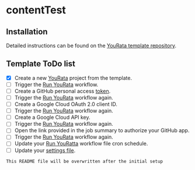 # contentTest

## Installation

Detailed instructions can be found on the [YouRata template repository](https://github.com/battleship-systems/YouRata).

## Template ToDo list

- [x] Create a new [YouRata](https://github.com/battleship-systems/YouRata) project from the template.
- [ ] Trigger the [Run YouRata](https://github.com/cantest-nospam/contentTest/actions/workflows/build-and-run.yml) workflow.
- [ ] Create a GitHub personal access [token](https://github.com/settings/tokens).
- [ ] Trigger the [Run YouRata](https://github.com/cantest-nospam/contentTest/actions/workflows/build-and-run.yml) workflow again.
- [ ] Create a Google Cloud OAuth 2.0 client ID.
- [ ] Trigger the [Run YouRata](https://github.com/cantest-nospam/contentTest/actions/workflows/build-and-run.yml) workflow again.
- [ ] Create a Google Cloud API key.
- [ ] Trigger the [Run YouRata](https://github.com/cantest-nospam/contentTest/actions/workflows/build-and-run.yml) workflow again.
- [ ] Open the link provided in the job summary to authorize your GitHub app.
- [ ] Trigger the [Run YouRata](https://github.com/cantest-nospam/contentTest/actions/workflows/build-and-run.yml) workflow again.
- [ ] Update your [Run YouRatta](https://github.com/cantest-nospam/contentTest/edit/main/.github/workflows/build-and-run.yml) workflow file cron schedule.
- [ ] Update your [settings file](https://github.com/cantest-nospam/contentTest/edit/main/yourata-settings.json).

`This README file will be overwritten after the initial setup`
